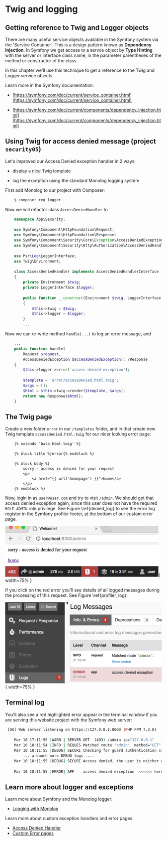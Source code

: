 
# Twig and logging 

## Getting reference to Twig and Logger objects

There are many useful service objects available in the Symfony system via the 'Service Container'. This is a design pattern known as **Dependency Injection**. In Symfony we get access to a servce object by **Type Hinting** with the server or interface class name, in the parameter parentheses of the method or constructor of the class.

In this chapter we'll use this technique to get a reference to the Twig and Logger service objects.

Learn more in the Symfony documentation:

- [https://symfony.com/doc/current/service_container.html](https://symfony.com/doc/current/service_container.html)

- [https://symfony.com/doc/current/components/dependency_injection.html](https://symfony.com/doc/current/components/dependency_injection.html)


## Using Twig for access denied message (project `security05`)

Let's improved our Access Denied exception handler in 2 ways:

- display a nice Twig template

- log the exception using the standard Monolog logging system

First add Monolog to our project with Composer:

```bash
    $ composer req logger
```

Now we will refactor class `AccessDeniedHandler` to

```php
    namespace App\Security;

    use Symfony\Component\HttpFoundation\Request;
    use Symfony\Component\HttpFoundation\Response;
    use Symfony\Component\Security\Core\Exception\AccessDeniedException;
    use Symfony\Component\Security\Http\Authorization\AccessDeniedHandlerInterface;

    use Psr\Log\LoggerInterface;
    use Twig\Environment;

    class AccessDeniedHandler implements AccessDeniedHandlerInterface
    {
        private Environment $twig;
        private LoggerInterface $logger;

        public function __construct(Environment $twig, LoggerInterface $logger)
        {
            $this->twig = $twig;
            $this->logger = $logger;
        }
        ...
```

Now we can re-write method `handle(...)` to log an error message, and

```php
    ...
    public function handle(
        Request $request,
        AccessDeniedException $accessDeniedException): ?Response
    {
        $this->logger->error('access denied exception');

        $template = 'error/accessDenied.html.twig';
        $args = [];
        $html = $this->twig->render($template, $args);
        return new Response($html);
    }
```

## The Twig page

Create a new folder `error` in our `/templates` folder, and in that create new Twig template `accessDenied.html.twig` for our nicer looking error page:

```twig
    {% extends 'base.html.twig' %}
    
    {% block title %}error{% endblock %}
    
    {% block body %}
        sorry - access is denied for your request
        <p>
            <a href="{{ url('homepage') }}">home</a>
        </p>
    {% endblock %}
```

Now, login in as `user@user.com` and try to visit `/admin`. We should get that access denied exception again, since this user does not have the required `ROLE_ADMIN` role privilege.  See Figure \ref{denied_log} to see the error log register in the Symfony profiler footer, at the bottom of our custom error page.

![Screenshot of Custom Twig access denied page. \label{denied_log}](./03_figures/part06_security/9_twig_page.png){ width=75% }


If you click on the red error you'll see details of all logged messages during the processing of this request.  See Figure \ref{profiler_log}.

![Screenshot of Profiler log entries. \label{profiler_log}](./03_figures/part06_security/10_logs_in_profiler.png){ width=75% }

## Terminal log

You'll also see a red highlighted error appear in the terminal window if you are serving this website project with the Symfony web server:

```bash
 [OK] Web server listening on https://127.0.0.1:8000 (PHP FPM 7.3.8)                                                    

    Mar 10 17:11:55 |WARN | SERVER GET  (403) /admin ip="127.0.0.1"
    Mar 10 18:11:54 |INFO | REQUES Matched route "admin". method="GET" request_uri="https://127.0.0.1:8000/admin" route="admin" route_parameters={"_controller":"App\\Controller\\AdminController::index","_route":"admin"}
    Mar 10 18:11:55 |DEBUG| SECURI Checking for guard authentication credentials. authenticators=1 firewall_key="main"
        ... a bunch more DEBUG logs ....
    Mar 10 18:11:55 |DEBUG| SECURI Access denied, the user is neither anonymous, nor remember-me. 

    Mar 10 18:11:55 |ERROR| APP    access denied exception  <<<<<< here is our acess denied logged error in the terminal 
```

## Learn more about logger and exceptions

Learn more about Symfony and the Monolog logger:

- [Logging with Monolog](http://symfony.com/doc/current/logging.html)

Learn more about custom exception handlers and error pages:

- [Access Denied Handler](https://symfony.com/doc/current/security/access_denied_handler.html)
- [Custom Error pages](https://symfony.com/doc/current/controller/error_pages.html)
